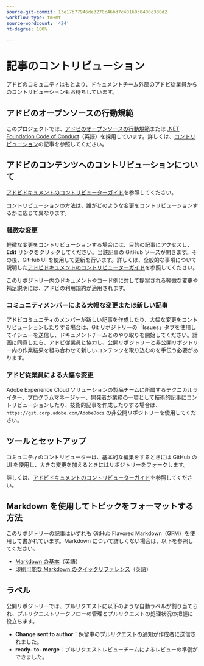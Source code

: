 ```yaml
---
source-git-commit: 13e17b77946de3270c46bd7c40160c8400c330d2
workflow-type: tm+mt
source-wordcount: '424'
ht-degree: 100%

---
```

# 記事のコントリビューション

アドビのコミュニティはもとより、ドキュメントチーム外部のアドビ従業員からのコントリビューションもお待ちしています。

## アドビのオープンソースの行動規範

このプロジェクトでは、[アドビのオープンソースの行動規範](code-of-conduct.md)または [.NET Foundation Code of Conduct](https://dotnetfoundation.org/code-of-conduct)（英語）を採用しています。詳しくは、[コントリビューション](contributing.md)の記事を参照してください。

## アドビのコンテンツへのコントリビューションについて

[アドビドキュメントのコントリビューターガイド](https://experienceleague.adobe.com/docs/contributor/contributor-guide/introduction.html?lang=ja)を参照してください。

コントリビューションの方法は、誰がどのような変更をコントリビューションするかに応じて異なります。

### 軽微な変更

軽微な変更をコントリビューションする場合には、目的の記事にアクセスし、**Edit** リンクをクリックしてください。当該記事の GitHub ソースが開きます。その後、GitHub UI を使用して更新を行います。詳しくは、全般的な事項について説明した[アドビドキュメントのコントリビューターガイド](https://experienceleague.adobe.com/docs/contributor/contributor-guide/introduction.html?lang=ja)を参照してください。

このリポジトリー内のドキュメントやコード例に対して提案される軽微な変更や補足説明には、アドビの利用規約が適用されます。

### コミュニティメンバーによる大幅な変更または新しい記事

アドビコミュニティのメンバーが新しい記事を作成したり、大幅な変更をコントリビューションしたりする場合は、Git リポジトリーの「Issues」タブを使用してイシューを送信し、ドキュメントチームとのやり取りを開始してください。計画に同意したら、アドビ従業員と協力し、公開リポジトリーと非公開リポジトリー内の作業結果を組み合わせて新しいコンテンツを取り込むのを手伝う必要があります。

<!--
If you submit a pull request with significant changes to documentation and code examples, you'll see a message in the pull request asking you to submit an online contribution license agreement (CLA). We need you to complete the online form before we can review your pull request.
-->

### アドビ従業員による大幅な変更

Adobe Experience Cloud ソリューションの製品チームに所属するテクニカルライター、プログラムマネージャー、開発者が業務の一環として技術的記事にコントリビューションしたり、技術的記事を作成したりする場合は、`https://git.corp.adobe.com/AdobeDocs` の非公開リポジトリーを使用してください。

<!--Employees from other parts of the Adobe world should use the public repo for minor updates.-->

## ツールとセットアップ

コミュニティのコントリビューターは、基本的な編集をするときには GitHub の UI を使用し、大きな変更を加えるときにはリポジトリーをフォークします。

詳しくは、[アドビドキュメントのコントリビューターガイド](https://experienceleague.adobe.com/docs/contributor/contributor-guide/introduction.html?lang=ja)を参照してください。

## Markdown を使用してトピックをフォーマットする方法

このリポジトリーの記事はいずれも GitHub Flavored Markdown（GFM）を使用して書かれています。Markdown について詳しくない場合は、以下を参照してください。

* [Markdown の基本](https://help.github.com/articles/getting-started-with-writing-and-formatting-on-github/)（英語）
* [印刷可能な Markdown のクイックリファレンス](https://guides.github.com/pdfs/markdown-cheatsheet-online.pdf)（英語）

## ラベル

公開リポジトリーでは、プルリクエストに以下のような自動ラベルが割り当てられ、プルリクエストワークフローの管理とプルリクエストの処理状況の把握に役立ちます。

* **Change sent to author**：保留中のプルリクエストの通知が作成者に送信されました。
* **ready- to- merge**：プルリクエストレビューチームによるレビューの準備ができました。
